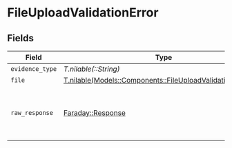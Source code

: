 # FileUploadValidationError


## Fields

| Field                                                                                                                | Type                                                                                                                 | Required                                                                                                             | Description                                                                                                          |
| -------------------------------------------------------------------------------------------------------------------- | -------------------------------------------------------------------------------------------------------------------- | -------------------------------------------------------------------------------------------------------------------- | -------------------------------------------------------------------------------------------------------------------- |
| `evidence_type`                                                                                                      | *T.nilable(::String)*                                                                                                | :heavy_minus_sign:                                                                                                   | N/A                                                                                                                  |
| `file`                                                                                                               | [T.nilable(Models::Components::FileUploadValidationErrorFile)](../../models/shared/fileuploadvalidationerrorfile.md) | :heavy_minus_sign:                                                                                                   | N/A                                                                                                                  |
| `raw_response`                                                                                                       | [Faraday::Response](https://www.rubydoc.info/gems/faraday/Faraday/Response)                                          | :heavy_minus_sign:                                                                                                   | Raw HTTP response; suitable for custom response parsing                                                              |